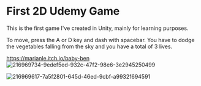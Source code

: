 # First 2D Udemy Game
This is the first game I've created in Unity, mainly for learning purposes.

To move, press the A or D key and dash with spacebar. You have to dodge the vegetables falling from the sky and you have a total of 3 lives.

https://marianle.itch.io/baby-ben
![216969734-9edef5ed-932c-47f2-98e6-3e2945250499](https://user-images.githubusercontent.com/124585244/216977569-704fac82-1167-42ca-8580-d7695253e6ac.png)

![216969617-7a5f2801-645d-46ed-9cbf-a9932f694591](https://user-images.githubusercontent.com/124585244/216977579-148ec370-1fef-4434-a339-d59560beba13.png)
